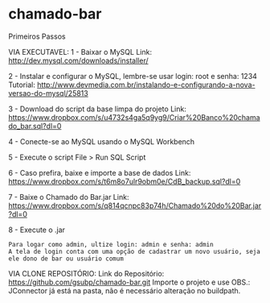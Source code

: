 # chamado-bar

Primeiros Passos

VIA EXECUTAVEL:
1 - Baixar o MySQL
Link: http://dev.mysql.com/downloads/installer/

2 - Instalar e configurar o MySQL, lembre-se usar login: root e senha: 1234
Tutorial: http://www.devmedia.com.br/instalando-e-configurando-a-nova-versao-do-mysql/25813

3 - Download do script da base limpa do projeto
Link: https://www.dropbox.com/s/u4732s4ga5q9yg9/Criar%20Banco%20chamado_bar.sql?dl=0

4 - Conecte-se ao MySQL usando o MySQL Workbench

5 - Execute o script
File > Run SQL Script

6 - Caso prefira, baixe e importe a base de dados
Link: https://www.dropbox.com/s/t6m8o7ulr9obm0e/CdB_backup.sql?dl=0

7 - Baixe o Chamado do Bar.jar
Link: https://www.dropbox.com/s/q814qcnpc83p74h/Chamado%20do%20Bar.jar?dl=0

8 - Execute o .jar

	Para logar como admin, ultize login: admin e senha: admin
	A tela de login conta com uma opção de cadastrar um novo usuário, seja ele dono de bar ou usuário comum
	
VIA CLONE REPOSITÓRIO:
Link do Repositório: https://github.com/gsubp/chamado-bar.git
Importe o projeto e use
OBS.: JConnector já está na pasta, não é necessário alteração no buildpath.


	



